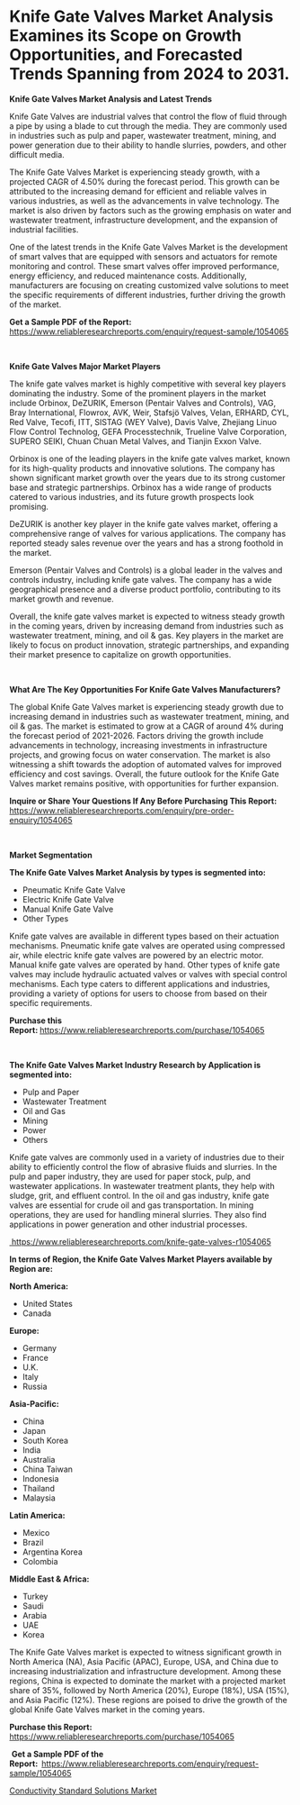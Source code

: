 <p><h1>Knife Gate Valves Market Analysis Examines its Scope on Growth Opportunities, and Forecasted Trends Spanning from 2024 to 2031.</h1></p><p><strong>Knife Gate Valves Market Analysis and Latest Trends</strong></p>
<p><p>Knife Gate Valves are industrial valves that control the flow of fluid through a pipe by using a blade to cut through the media. They are commonly used in industries such as pulp and paper, wastewater treatment, mining, and power generation due to their ability to handle slurries, powders, and other difficult media.</p><p>The Knife Gate Valves Market is experiencing steady growth, with a projected CAGR of 4.50% during the forecast period. This growth can be attributed to the increasing demand for efficient and reliable valves in various industries, as well as the advancements in valve technology. The market is also driven by factors such as the growing emphasis on water and wastewater treatment, infrastructure development, and the expansion of industrial facilities.</p><p>One of the latest trends in the Knife Gate Valves Market is the development of smart valves that are equipped with sensors and actuators for remote monitoring and control. These smart valves offer improved performance, energy efficiency, and reduced maintenance costs. Additionally, manufacturers are focusing on creating customized valve solutions to meet the specific requirements of different industries, further driving the growth of the market.</p></p>
<p><strong>Get a Sample PDF of the Report:&nbsp;</strong> <a href="https://www.reliableresearchreports.com/enquiry/request-sample/1054065">https://www.reliableresearchreports.com/enquiry/request-sample/1054065</a></p>
<p>&nbsp;</p>
<p><strong>Knife Gate Valves Major Market Players</strong></p>
<p><p>The knife gate valves market is highly competitive with several key players dominating the industry. Some of the prominent players in the market include Orbinox, DeZURIK, Emerson (Pentair Valves and Controls), VAG, Bray International, Flowrox, AVK, Weir, Stafsjö Valves, Velan, ERHARD, CYL, Red Valve, Tecofi, ITT, SISTAG (WEY Valve), Davis Valve, Zhejiang Linuo Flow Control Technolog, GEFA Processtechnik, Trueline Valve Corporation, SUPERO SEIKI, Chuan Chuan Metal Valves, and Tianjin Exxon Valve.</p><p>Orbinox is one of the leading players in the knife gate valves market, known for its high-quality products and innovative solutions. The company has shown significant market growth over the years due to its strong customer base and strategic partnerships. Orbinox has a wide range of products catered to various industries, and its future growth prospects look promising.</p><p>DeZURIK is another key player in the knife gate valves market, offering a comprehensive range of valves for various applications. The company has reported steady sales revenue over the years and has a strong foothold in the market.</p><p>Emerson (Pentair Valves and Controls) is a global leader in the valves and controls industry, including knife gate valves. The company has a wide geographical presence and a diverse product portfolio, contributing to its market growth and revenue.</p><p>Overall, the knife gate valves market is expected to witness steady growth in the coming years, driven by increasing demand from industries such as wastewater treatment, mining, and oil & gas. Key players in the market are likely to focus on product innovation, strategic partnerships, and expanding their market presence to capitalize on growth opportunities.</p></p>
<p>&nbsp;</p>
<p><strong>What Are The Key Opportunities For Knife Gate Valves Manufacturers?</strong></p>
<p><p>The global Knife Gate Valves market is experiencing steady growth due to increasing demand in industries such as wastewater treatment, mining, and oil & gas. The market is estimated to grow at a CAGR of around 4% during the forecast period of 2021-2026. Factors driving the growth include advancements in technology, increasing investments in infrastructure projects, and growing focus on water conservation. The market is also witnessing a shift towards the adoption of automated valves for improved efficiency and cost savings. Overall, the future outlook for the Knife Gate Valves market remains positive, with opportunities for further expansion.</p></p>
<p><strong>Inquire or Share Your Questions If Any Before Purchasing This Report:</strong> <a href="https://www.reliableresearchreports.com/enquiry/pre-order-enquiry/1054065">https://www.reliableresearchreports.com/enquiry/pre-order-enquiry/1054065</a></p>
<p>&nbsp;</p>
<p><strong>Market Segmentation</strong></p>
<p><strong>The Knife Gate Valves Market Analysis by types is segmented into:</strong></p>
<p><ul><li>Pneumatic Knife Gate Valve</li><li>Electric Knife Gate Valve</li><li>Manual Knife Gate Valve</li><li>Other Types</li></ul></p>
<p><p>Knife gate valves are available in different types based on their actuation mechanisms. Pneumatic knife gate valves are operated using compressed air, while electric knife gate valves are powered by an electric motor. Manual knife gate valves are operated by hand. Other types of knife gate valves may include hydraulic actuated valves or valves with special control mechanisms. Each type caters to different applications and industries, providing a variety of options for users to choose from based on their specific requirements.</p></p>
<p><strong>Purchase this Report:&nbsp;</strong><a href="https://www.reliableresearchreports.com/purchase/1054065">https://www.reliableresearchreports.com/purchase/1054065</a></p>
<p>&nbsp;</p>
<p><strong>The Knife Gate Valves Market Industry Research by Application is segmented into:</strong></p>
<p><ul><li>Pulp and Paper</li><li>Wastewater Treatment</li><li>Oil and Gas</li><li>Mining</li><li>Power</li><li>Others</li></ul></p>
<p><p>Knife gate valves are commonly used in a variety of industries due to their ability to efficiently control the flow of abrasive fluids and slurries. In the pulp and paper industry, they are used for paper stock, pulp, and wastewater applications. In wastewater treatment plants, they help with sludge, grit, and effluent control. In the oil and gas industry, knife gate valves are essential for crude oil and gas transportation. In mining operations, they are used for handling mineral slurries. They also find applications in power generation and other industrial processes.</p></p>
<p><a href="https://www.reliableresearchreports.com/knife-gate-valves-r1054065">&nbsp;https://www.reliableresearchreports.com/knife-gate-valves-r1054065</a></p>
<p><strong>In terms of Region, the Knife Gate Valves Market Players available by Region are:</strong></p>
<p>
    <p> <strong> North America: </strong>
        <ul>
            <li>United States</li>
            <li>Canada</li>
        </ul>
        </p> 
    <p> <strong> Europe: </strong>
        <ul>
            <li>Germany</li>
            <li>France</li>
            <li>U.K.</li>
            <li>Italy</li>
            <li>Russia</li>
        </ul>
        </p> 
    <p> <strong> Asia-Pacific: </strong>
        <ul>
            <li>China</li>
            <li>Japan</li>
            <li>South Korea</li>
            <li>India</li>
            <li>Australia</li>
            <li>China Taiwan</li>
            <li>Indonesia</li>
            <li>Thailand</li>
            <li>Malaysia</li>
        </ul>
        </p> 
    <p> <strong> Latin America: </strong>
        <ul>
            <li>Mexico</li>
            <li>Brazil</li>
            <li>Argentina Korea</li>
            <li>Colombia</li>
        </ul>
        </p> 
    <p> <strong> Middle East & Africa: </strong>
        <ul>
            <li>Turkey</li>
            <li>Saudi</li>
            <li>Arabia</li>
            <li>UAE</li>
            <li>Korea</li>
        </ul>
    </p>
    </p>
<p><p>The Knife Gate Valves market is expected to witness significant growth in North America (NA), Asia Pacific (APAC), Europe, USA, and China due to increasing industrialization and infrastructure development. Among these regions, China is expected to dominate the market with a projected market share of 35%, followed by North America (20%), Europe (18%), USA (15%), and Asia Pacific (12%). These regions are poised to drive the growth of the global Knife Gate Valves market in the coming years.</p></p>
<p><strong>Purchase this Report: </strong><a href="https://www.reliableresearchreports.com/purchase/1054065">https://www.reliableresearchreports.com/purchase/1054065</a></p>
<p>&nbsp;<strong>Get a Sample PDF of the Report:&nbsp;&nbsp;</strong><a href="https://www.reliableresearchreports.com/enquiry/request-sample/1054065">https://www.reliableresearchreports.com/enquiry/request-sample/1054065</a></p>
<p><strong></strong></p>
<p><p><a href="https://invited-way-688.notion.site/Conductivity-Standard-Solutions-Market-Size-Furnishes-Valuable-Information-Encompassing-Market-Share-1b386063538a4cb680eb1f9421ceeafc">Conductivity Standard Solutions Market</a></p></p>